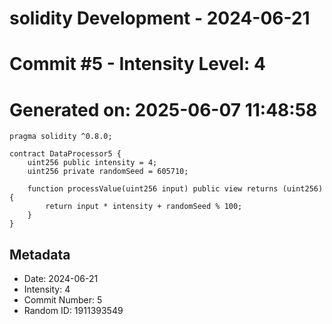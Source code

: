 ﻿# solidity Development - 2024-06-21
# Commit #5 - Intensity Level: 4
# Generated on: 2025-06-07 11:48:58
```solidity
pragma solidity ^0.8.0;

contract DataProcessor5 {
    uint256 public intensity = 4;
    uint256 private randomSeed = 605710;

    function processValue(uint256 input) public view returns (uint256) {
        return input * intensity + randomSeed % 100;
    }
}
```
## Metadata
- Date: 2024-06-21
- Intensity: 4
- Commit Number: 5
- Random ID: 1911393549
